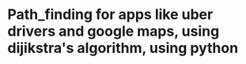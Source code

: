 # Path_finding for apps like uber drivers and google maps, using dijikstra's algorithm, using python 
